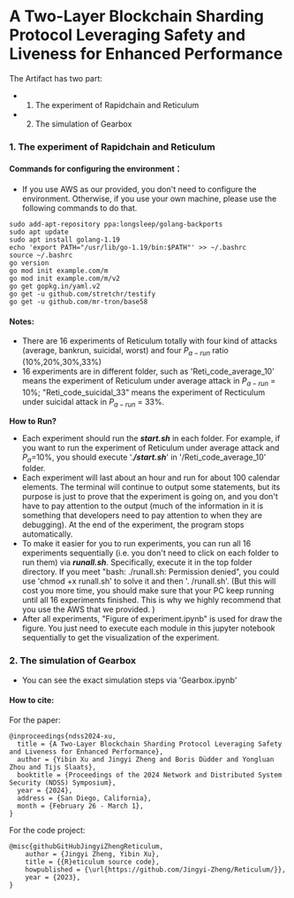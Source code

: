 <!-- @format -->

# A Two-Layer Blockchain Sharding Protocol Leveraging Safety and Liveness for Enhanced Performance

The Artifact has two part:

- 1. The experiment of Rapidchain and Reticulum
- 2. The simulation of Gearbox

### 1. The experiment of Rapidchain and Reticulum

#### Commands for configuring the environment：

- If you use AWS as our provided, you don't need to configure the environment. Otherwise, if you use your own machine, please use the following commands to do that.

```chmod +x start.sh
sudo add-apt-repository ppa:longsleep/golang-backports
sudo apt update
sudo apt install golang-1.19
echo 'export PATH="/usr/lib/go-1.19/bin:$PATH"' >> ~/.bashrc
source ~/.bashrc
go version
go mod init example.com/m
go mod init example.com/m/v2
go get gopkg.in/yaml.v2
go get -u github.com/stretchr/testify
go get -u github.com/mr-tron/base58
```

#### Notes:

- There are 16 experiments of Reticulum totally with four kind of attacks (average, bankrun, suicidal, worst) and four $P_{a-run}$ ratio (10%,20%,30%,33%)
- 16 experiments are in different folder, such as 'Reti_code_average_10' means the experiment of Reticulum under average attack in $P_{a-run}$ = 10%; "Reti_code_suicidal_33" means the experiment of Recticulum under suicidal attack in $P_{a-run}$ = 33%.

**How to Run?**

- Each experiment should run the **_start.sh_** in each folder. For example, if you want to run the experiment of Reticulum under average attack and $P_a$=10%, you should execute '.**_/start.sh_**' in '/Reti_code_average_10' folder.
- Each experiment will last about an hour and run for about 100 calendar elements. The terminal will continue to output some statements, but its purpose is just to prove that the experiment is going on, and you don't have to pay attention to the output (much of the information in it is something that developers need to pay attention to when they are debugging). At the end of the experiment, the program stops automatically.
- To make it easier for you to run experiments, you can run all 16 experiments sequentially (i.e. you don't need to click on each folder to run them) via **_runall.sh_**. Specifically, execute it in the top folder directory. If you meet "bash: ./runall.sh: Permission denied", you could use 'chmod +x runall.sh' to solve it and then '. /runall.sh'. (But this will cost you more time, you should make sure that your PC keep running until all 16 experiments finished. This is why we highly recommend that you use the AWS that we provided. )
- After all experiments, "Figure of experiment.ipynb" is used for draw the figure. You just need to execute each module in this jupyter notebook sequentially to get the visualization of the experiment.

### 2. The simulation of Gearbox

- You can see the exact simulation steps via 'Gearbox.ipynb'

#### How to cite:
For the paper:
```
@inproceedings{ndss2024-xu,
  title = {A Two-Layer Blockchain Sharding Protocol Leveraging Safety and Liveness for Enhanced Performance},
  author = {Yibin Xu and Jingyi Zheng and Boris Düdder and Yongluan Zhou and Tijs Slaats},
  booktitle = {Proceedings of the 2024 Network and Distributed System Security (NDSS) Symposium},
  year = {2024},
  address = {San Diego, California},
  month = {February 26 - March 1},
}
```
For the code project:
```
@misc{githubGitHubJingyiZhengReticulum,
	author = {Jingyi Zheng, Yibin Xu},
	title = {{R}eticulum source code},
	howpublished = {\url{https://github.com/Jingyi-Zheng/Reticulum/}},
	year = {2023},
}
```
